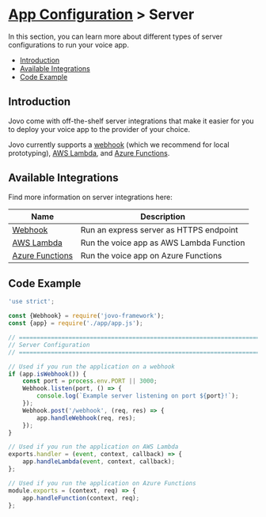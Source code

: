 # [App Configuration](../) > Server

In this section, you can learn more about different types of server configurations to run your voice app.

* [Introduction](#introduction)
* [Available Integrations](#available-integrations)
* [Code Example](#code-example)


## Introduction

Jovo come with off-the-shelf server integrations that make it easier for you to deploy your voice app to the provider of your choice.

Jovo currently supports a [webhook](./webhook.md './server/webhook') (which we recommend for local prototyping), [AWS Lambda](./aws-lambda.md './server/aws-lambda'), and [Azure Functions](./azure-functions.md './server/azure-functions'). 

## Available Integrations

Find more information on server integrations here:

Name | Description
------------ | -------------
[Webhook](./webhook.md './server/webhook') | Run an express server as HTTPS endpoint
[AWS Lambda](./aws-lambda.md './server/aws-lambda') | Run the voice app as AWS Lambda Function
[Azure Functions](./azure-functions.md './server/azure-functions') | Run the voice app on Azure Functions


## Code Example

```javascript
'use strict';

const {Webhook} = require('jovo-framework');
const {app} = require('./app/app.js');

// =================================================================================
// Server Configuration
// =================================================================================

// Used if you run the application on a webhook
if (app.isWebhook()) {
    const port = process.env.PORT || 3000;
    Webhook.listen(port, () => {
        console.log(`Example server listening on port ${port}!`);
    });
    Webhook.post('/webhook', (req, res) => {
        app.handleWebhook(req, res);
    });
}

// Used if you run the application on AWS Lambda
exports.handler = (event, context, callback) => {
    app.handleLambda(event, context, callback);
};

// Used if you run the application on Azure Functions
module.exports = (context, req) => {
    app.handleFunction(context, req);
};
```

<!--[metadata]: {"title": "Server Configuration", 
                "description": "Host your Alexa Skill and Google Action on AWS Lambda, Azure Functions, or a Webserver with Jovo.",
                "activeSections": ["configuration", "server", "server_index"],
                "expandedSections": "configuration",
                "inSections": "configuration",
                "breadCrumbs": {"Docs": "docs/",
				"App Configuration": "docs/configuration",
                                "Server": ""
                                },
		"commentsID": "framework/docs/server",
		"route": "docs/server"
                }-->
